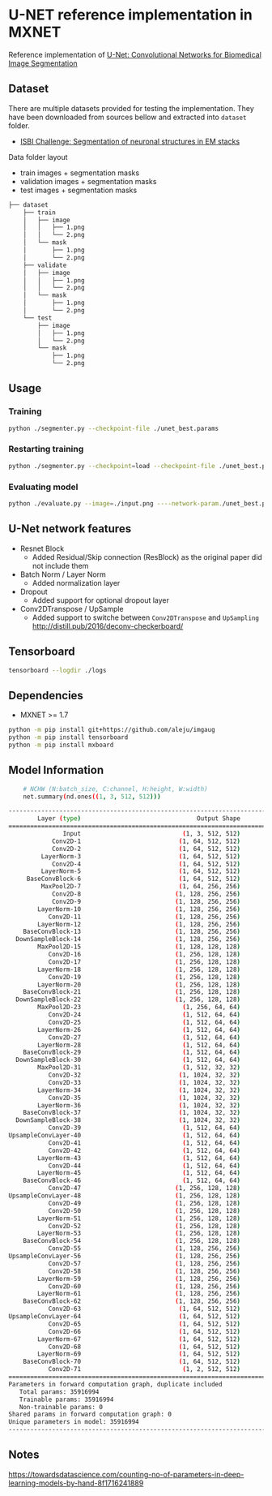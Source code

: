 # U-NET reference implementation in MXNET

Reference implementation of [U-Net: Convolutional Networks for Biomedical Image Segmentation](https://arxiv.org/abs/1505.04597)

## Dataset

There are multiple datasets provided for testing the implementation.
They have been downloaded from sources bellow and extracted into `dataset` folder.

* [ISBI Challenge: Segmentation of neuronal structures in EM stacks](http://brainiac2.mit.edu/isbi_challenge/)

Data folder layout

* train images + segmentation masks
* validation images + segmentation masks
* test images + segmentation masks

```sh
├── dataset
    ├── train
    │   ├── image
    │   │   ├── 1.png
    │   │   └── 2.png
    │   └── mask
    │       ├── 1.png
    │       └── 2.png
    ├── validate
    │   ├── image
    │   │   ├── 1.png
    │   │   └── 2.png
    │   └── mask
    │       ├── 1.png
    │       └── 2.png
    └── test
        ├── image
        │   ├── 1.png
        │   └── 2.png
        └── mask
            ├── 1.png
            └── 2.png
```

## Usage


### Training

```sh
python ./segmenter.py --checkpoint-file ./unet_best.params
```

### Restarting training

```sh
python ./segmenter.py --checkpoint=load --checkpoint-file ./unet_best.params
```

### Evaluating model

```sh
python ./evaluate.py --image=./input.png ----network-param./unet_best.params
```


## U-Net network features

* Resnet Block
  * Added Residual/Skip connection (ResBlock) as the original paper did not include them
* Batch Norm / Layer Norm
  * Added normalization layer
* Dropout
  * Added support for optional dropout layer
* Conv2DTranspose / UpSample
  * Added support to switche between `Conv2DTranspose` and `UpSampling` http://distill.pub/2016/deconv-checkerboard/
  
## Tensorboard

 ```sh
 tensorboard --logdir ./logs
 ``` 

## Dependencies 

* MXNET >= 1.7 

```sh
python -m pip install git+https://github.com/aleju/imgaug
python -m pip install tensorboard
python -m pip install mxboard
```



## Model Information

```sh
    # NCHW (N:batch_size, C:channel, H:height, W:width)
    net.summary(nd.ones((1, 3, 512, 512)))  
```

```sh
--------------------------------------------------------------------------------
        Layer (type)                                Output Shape         Param #
================================================================================
               Input                            (1, 3, 512, 512)               0
            Conv2D-1                           (1, 64, 512, 512)             256
            Conv2D-2                           (1, 64, 512, 512)            1792
         LayerNorm-3                           (1, 64, 512, 512)            1024
            Conv2D-4                           (1, 64, 512, 512)           36928
         LayerNorm-5                           (1, 64, 512, 512)            1024
     BaseConvBlock-6                           (1, 64, 512, 512)               0
         MaxPool2D-7                           (1, 64, 256, 256)               0
            Conv2D-8                          (1, 128, 256, 256)            8320
            Conv2D-9                          (1, 128, 256, 256)           73856
        LayerNorm-10                          (1, 128, 256, 256)             512
           Conv2D-11                          (1, 128, 256, 256)          147584
        LayerNorm-12                          (1, 128, 256, 256)             512
    BaseConvBlock-13                          (1, 128, 256, 256)               0
  DownSampleBlock-14                          (1, 128, 256, 256)               0
        MaxPool2D-15                          (1, 128, 128, 128)               0
           Conv2D-16                          (1, 256, 128, 128)           33024
           Conv2D-17                          (1, 256, 128, 128)          295168
        LayerNorm-18                          (1, 256, 128, 128)             256
           Conv2D-19                          (1, 256, 128, 128)          590080
        LayerNorm-20                          (1, 256, 128, 128)             256
    BaseConvBlock-21                          (1, 256, 128, 128)               0
  DownSampleBlock-22                          (1, 256, 128, 128)               0
        MaxPool2D-23                            (1, 256, 64, 64)               0
           Conv2D-24                            (1, 512, 64, 64)          131584
           Conv2D-25                            (1, 512, 64, 64)         1180160
        LayerNorm-26                            (1, 512, 64, 64)             128
           Conv2D-27                            (1, 512, 64, 64)         2359808
        LayerNorm-28                            (1, 512, 64, 64)             128
    BaseConvBlock-29                            (1, 512, 64, 64)               0
  DownSampleBlock-30                            (1, 512, 64, 64)               0
        MaxPool2D-31                            (1, 512, 32, 32)               0
           Conv2D-32                           (1, 1024, 32, 32)          525312
           Conv2D-33                           (1, 1024, 32, 32)         4719616
        LayerNorm-34                           (1, 1024, 32, 32)              64
           Conv2D-35                           (1, 1024, 32, 32)         9438208
        LayerNorm-36                           (1, 1024, 32, 32)              64
    BaseConvBlock-37                           (1, 1024, 32, 32)               0
  DownSampleBlock-38                           (1, 1024, 32, 32)               0
           Conv2D-39                            (1, 512, 64, 64)         4719104
UpsampleConvLayer-40                            (1, 512, 64, 64)               0
           Conv2D-41                            (1, 512, 64, 64)          524800
           Conv2D-42                            (1, 512, 64, 64)         4719104
        LayerNorm-43                            (1, 512, 64, 64)             128
           Conv2D-44                            (1, 512, 64, 64)         2359808
        LayerNorm-45                            (1, 512, 64, 64)             128
    BaseConvBlock-46                            (1, 512, 64, 64)               0
           Conv2D-47                          (1, 256, 128, 128)         1179904
UpsampleConvLayer-48                          (1, 256, 128, 128)               0
           Conv2D-49                          (1, 256, 128, 128)          131328
           Conv2D-50                          (1, 256, 128, 128)         1179904
        LayerNorm-51                          (1, 256, 128, 128)             256
           Conv2D-52                          (1, 256, 128, 128)          590080
        LayerNorm-53                          (1, 256, 128, 128)             256
    BaseConvBlock-54                          (1, 256, 128, 128)               0
           Conv2D-55                          (1, 128, 256, 256)          295040
UpsampleConvLayer-56                          (1, 128, 256, 256)               0
           Conv2D-57                          (1, 128, 256, 256)           32896
           Conv2D-58                          (1, 128, 256, 256)          295040
        LayerNorm-59                          (1, 128, 256, 256)             512
           Conv2D-60                          (1, 128, 256, 256)          147584
        LayerNorm-61                          (1, 128, 256, 256)             512
    BaseConvBlock-62                          (1, 128, 256, 256)               0
           Conv2D-63                           (1, 64, 512, 512)           73792
UpsampleConvLayer-64                           (1, 64, 512, 512)               0
           Conv2D-65                           (1, 64, 512, 512)            8256
           Conv2D-66                           (1, 64, 512, 512)           73792
        LayerNorm-67                           (1, 64, 512, 512)            1024
           Conv2D-68                           (1, 64, 512, 512)           36928
        LayerNorm-69                           (1, 64, 512, 512)            1024
    BaseConvBlock-70                           (1, 64, 512, 512)               0
           Conv2D-71                            (1, 2, 512, 512)             130
================================================================================
Parameters in forward computation graph, duplicate included
   Total params: 35916994
   Trainable params: 35916994
   Non-trainable params: 0
Shared params in forward computation graph: 0
Unique parameters in model: 35916994
--------------------------------------------------------------------------------

```



## Notes

https://towardsdatascience.com/counting-no-of-parameters-in-deep-learning-models-by-hand-8f1716241889